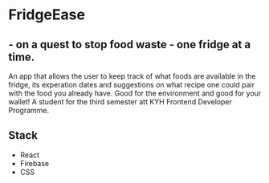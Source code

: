 # FridgeEase 
## - on a quest to stop food waste - one fridge at a time.

An app that allows the user to keep track of what foods are available in the fridge, its experation dates and suggestions on what recipe one could pair with the food you already have. Good for the environment and good for your wallet! A student for the third semester att KYH Frontend Developer Programme.

## Stack
- React
- Firebase
- CSS
